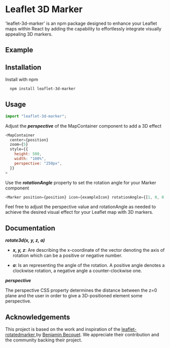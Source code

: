 # Leaflet 3D Marker

'leaflet-3d-marker' is an npm package designed to enhance your Leaflet maps within React by adding the capability to effortlessly integrate visually appealing 3D markers.

## Example

## Installation

Install with npm

```bash
  npm install leaflet-3d-marker
```

## Usage

```javascript
import "leaflet-3d-marker";
```

Adjust the **_perspective_** of the MapContainer component to add a 3D effect

```javascript
<MapContainer
  center={position}
  zoom={5}
  style={{
    height: 500,
    width: "100%",
    perspective: "250px",
  }}
>
```

Use the **_rotationAngle_** property to set the rotation angle for your Marker component

```javascript
<Marker position={position} icon={exampleIcon} rotationAngle={[1, 0, 0, 320]} />
```

Feel free to adjust the perspective value and rotationAngle as needed to achieve the desired visual effect for your Leaflet map with 3D markers.

## Documentation

**_rotate3d(x, y, z, a)_**

- **_x, y, z_**: Are <number> describing the x-coordinate of the vector denoting the axis of rotation which can be a positive or negative number.

- **_a_**: Is an <angle> representing the angle of the rotation. A positive angle denotes a clockwise rotation, a negative angle a counter-clockwise one.

**_perspective_**

The perspective CSS property determines the distance between the z=0 plane and the user in order to give a 3D-positioned element some perspective.

## Acknowledgements

This project is based on the work and inspiration of the [leaflet-rotatedmarker
](https://github.com/bbecquet/Leaflet.RotatedMarker) by [Benjamin Becquet](https://github.com/bbecquet). We appreciate their contribution and the community backing their project.
